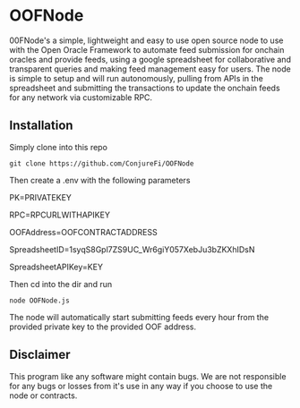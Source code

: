 # OOFNode
00FNode's a simple, lightweight and easy to use open source node to use with the Open Oracle Framework to automate feed submission for onchain oracles and provide feeds, using a google spreadsheet for collaborative and transparent queries and making feed management easy for users. The node is simple to setup and will run autonomously, pulling from APIs in the spreadsheet and submitting the transactions to update the onchain feeds for any network via customizable RPC. 

## Installation
Simply clone into this repo

`git clone https://github.com/ConjureFi/OOFNode`

Then create a .env with the following parameters

PK=PRIVATEKEY

RPC=RPCURLWITHAPIKEY

OOFAddress=OOFCONTRACTADDRESS

SpreadsheetID=1syqS8Gpl7ZS9UC_Wr6giY057XebJu3bZKXhIDsN

SpreadsheetAPIKey=KEY


Then cd into the dir and run

`node OOFNode.js`

The node will automatically start submitting feeds every hour from the provided private key to the provided OOF address.

## Disclaimer
This program like any software might contain bugs. We are not responsible for any bugs or losses from it's use in any way if you choose to use the node or contracts.
